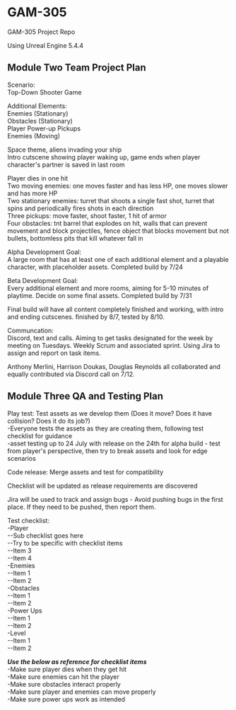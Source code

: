 # GAM-305
GAM-305 Project Repo

Using Unreal Engine 5.4.4

## Module Two Team Project Plan
Scenario:  
Top-Down Shooter Game

Additional Elements:  
Enemies (Stationary)  
Obstacles (Stationary)  
Player Power-up Pickups  
Enemies (Moving)

Space theme, aliens invading your ship  
Intro cutscene showing player waking up, game ends when player character's partner is saved in last room

Player dies in one hit  
Two moving enemies: one moves faster and has less HP, one moves slower and has more HP  
Two stationary enemies: turret that shoots a single fast shot, turret that spins and periodically fires shots in each direction  
Three pickups: move faster, shoot faster, 1 hit of armor  
Four obstacles: tnt barrel that explodes on hit, walls that can prevent movement and block projectiles, fence object that blocks movement but not bullets, bottomless pits that kill whatever fall in

Alpha Development Goal:  
A large room that has at least one of each additional element and a playable character, with placeholder assets. Completed build by 7/24

Beta Development Goal:  
Every additional element and more rooms, aiming for 5-10 minutes of playtime. Decide on some final assets. Completed build by 7/31

Final build will have all content completely finished and working, with intro and ending cutscenes. finished by 8/7, tested by 8/10.

Communcation:  
Discord, text and calls. Aiming to get tasks designated for the week by meeting on Tuesdays. Weekly Scrum and associated sprint.
Using Jira to assign and report on task items.



Anthony Merlini, Harrison Doukas, Douglas Reynolds all collaborated and equally contributed via Discord call on 7/12.

## Module Three QA and Testing Plan

Play test: Test assets as we develop them (Does it move? Does it have collision? Does it do its job?)  
  -Everyone tests the assets as they are creating them, following test checklist for guidance  
  -asset testing up to 24 July with release on the 24th for alpha build - test from player's perspective, then try to break assets and look for edge scenarios

Code release: Merge assets and test for compatibility

Checklist will be updated as release requirements are discovered

Jira will be used to track and assign bugs - Avoid pushing bugs in the first place. If they need to be pushed, then report them.

Test checklist:  
  -Player  
    --Sub checklist goes here  
    --Try to be specific with checklist items  
    --Item 3  
    --Item 4  
  -Enemies  
    --Item 1  
    --Item 2  
  -Obstacles  
    --Item 1  
    --Item 2  
  -Power Ups  
    --Item 1  
    --Item 2  
  -Level  
    --Item 1  
    --Item 2  

***Use the below as reference for checklist items***  
  -Make sure player dies when they get hit  
  -Make sure enemies can hit the player  
  -Make sure obstacles interact properly  
  -Make sure player and enemies can move properly  
  -Make sure power ups work as intended  
